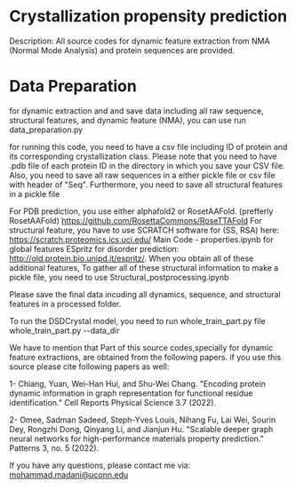 # Crystallization propensity prediction 
Description:
All source codes for dynamic feature extraction from NMA (Normal Mode Analysis) and protein sequences are provided.
# Data Preparation

for dynamic extraction and and save data including all raw sequence, structural features, and dynamic feature (NMA), you can use run data_preparation.py

for running this code, you need to have a csv file including ID of protein and its corresponding crystallization class. Please note that you need to have .pdb file of each protein ID in the directory in which you save your CSV file. 
Also, you need to save all raw sequences in a either pickle file or csv file with header of "Seq". 
Furthermore, you need to save all structural features in a pickle file

For PDB prediction, you use either alphafold2 or  RosetAAFold. (prefferly RosetAAFold) https://github.com/RosettaCommons/RoseTTAFold
For structural feature, you have to use SCRATCH software for (SS, RSA) here: https://scratch.proteomics.ics.uci.edu/
Main Code - properties.ipynb for global features
ESpritz for disorder prediction: http://old.protein.bio.unipd.it/espritz/. 
When you obtain all of these additional features, To gather all of these structural information to make a pickle file, you need to use Structural_postprocessing.ipynb 

Please save the final data incuding all dynamics, sequence, and structural features in a processed folder. 

To run the DSDCrystal model, you need to run whole_train_part.py file
whole_train_part.py --data_dir 

We have to mention that Part of this source codes,specially for dynamic feature extractions, are obtained from the following papers. if you use this source please cite following papers as well:


1- Chiang, Yuan, Wei-Han Hui, and Shu-Wei Chang. "Encoding protein dynamic information in graph representation for functional residue identification." Cell Reports Physical Science 3.7 (2022).


2- Omee, Sadman Sadeed, Steph-Yves Louis, Nihang Fu, Lai Wei, Sourin Dey, Rongzhi Dong, Qinyang Li, and Jianjun Hu. "Scalable deeper graph neural networks for high-performance materials property prediction." Patterns 3, no. 5 (2022).


 If you have any questions, please contact me via: 
 mohammad.madani@uconn.edu





